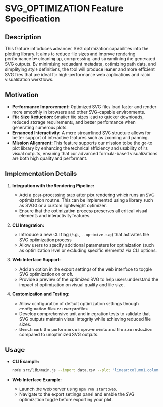 # SVG_OPTIMIZATION Feature Specification

## Description
This feature introduces advanced SVG optimization capabilities into the plotting library. It aims to reduce file sizes and improve rendering performance by cleaning up, compressing, and streamlining the generated SVG outputs. By minimizing redundant metadata, optimizing path data, and simplifying style definitions, the tool will produce leaner and more efficient SVG files that are ideal for high-performance web applications and rapid visualization workflows.

## Motivation
- **Performance Improvement:** Optimized SVG files load faster and render more smoothly in browsers and other SVG-capable environments.
- **File Size Reduction:** Smaller file sizes lead to quicker downloads, reduced storage requirements, and better performance when generating numerous plots.
- **Enhanced Interactivity:** A more streamlined SVG structure allows for better support of interactive features such as zooming and panning.
- **Mission Alignment:** This feature supports our mission to be the go-to plot library by enhancing the technical efficiency and usability of its visual outputs, ensuring that our advanced formula-based visualizations are both high quality and performant.

## Implementation Details
1. **Integration with the Rendering Pipeline:**
   - Add a post-processing step after plot rendering which runs an SVG optimization routine. This can be implemented using a library such as SVGO or a custom lightweight optimizer.
   - Ensure that the optimization process preserves all critical visual elements and interactivity features.

2. **CLI Integration:**
   - Introduce a new CLI flag (e.g., `--optimize-svg`) that activates the SVG optimization process.
   - Allow users to specify additional parameters for optimization (such as optimization level or excluding specific elements) via CLI options.

3. **Web Interface Support:**
   - Add an option in the export settings of the web interface to toggle SVG optimization on or off.
   - Provide a preview of the optimized SVG to help users understand the impact of optimization on visual quality and file size.

4. **Customization and Testing:**
   - Allow configuration of default optimization settings through configuration files or user profiles.
   - Develop comprehensive unit and integration tests to validate that SVG outputs maintain visual integrity while achieving reduced file sizes.
   - Benchmark the performance improvements and file size reduction compared to unoptimized SVG outputs.

## Usage
- **CLI Example:**
  ```bash
  node src/lib/main.js --import data.csv --plot "linear:column1,column2,-10,10,1" --optimize-svg output.svg
  ```

- **Web Interface Example:**
   - Launch the web server using `npm run start:web`.
   - Navigate to the export settings panel and enable the SVG optimization toggle before exporting your plot.
